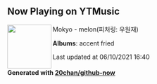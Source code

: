 ## Now Playing on YTMusic

[<img align="left" width="100" src="https://lh3.googleusercontent.com/71Ur0P4AJrEXAT7z1s-EP9fXMbIUfh5m9AUqkykCh4ZBvkTKzIoxH0BKlshkpSWrh6rqhvGKe809zBYQpQ">](https://music.youtube.com/watch?v=TvpqFNyAREI)

Mokyo - melon(피처링: 우원재)

**Albums**: accent fried

Last updated at 06/10/2021 16:40

#### Generated with [20chan/github-now](https://github.com/20chan/github-now)
